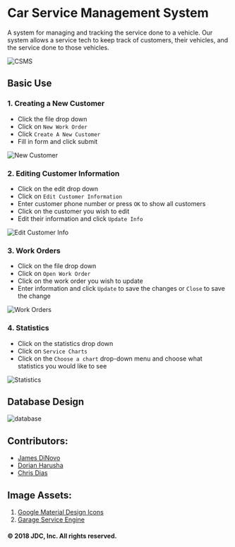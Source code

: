 # Car Service Management System

A system for managing and tracking the service done to a vehicle. 
Our system allows a service tech to keep track of customers, their vehicles, and the service done to those vehicles.

![CSMS](https://github.com/jdinovo/CarServiceManagementSystem/blob/master/screenshots/main.png)

## Basic Use

### 1. Creating a New Customer
- Click the file drop down
- Click on `New Work Order`
- Click `Create A New Customer`
- Fill in form and click submit

![New Customer](https://github.com/jdinovo/CarServiceManagementSystem/blob/master/screenshots/newCustomer.png)

### 2. Editing Customer Information
- Click on the edit drop down
- Click on `Edit Customer Information`
- Enter customer phone number or press `OK` to show all customers
- Click on the customer you wish to edit
- Edit their information and click `Update Info`

![Edit Customer Info](https://github.com/jdinovo/CarServiceManagementSystem/blob/master/screenshots/edit.png)

### 3. Work Orders
- Click on the file drop down
- Click on `Open Work Order`
- Click on the work order you wish to update
- Enter information and click `Update` to save the changes or `Close` to save the change 

![Work Orders](https://github.com/jdinovo/CarServiceManagementSystem/blob/master/screenshots/openWorkOrder.png)

### 4. Statistics
- Click on the statistics drop down
- Click on `Service Charts`
- Click on the `Choose a chart` drop-down menu and choose what statistics you would like to see

![Statistics](https://github.com/jdinovo/CarServiceManagementSystem/blob/master/screenshots/stats.png)


## Database Design

![database](https://github.com/jdinovo/CarServiceManagementSystem/blob/master/screenshots/db.png)


## Contributors:
- [James DiNovo](https://github.com/jdinovo)
- [Dorian Harusha](https://github.com/dharusha)
- [Chris Dias](https://github.com/chrisdias96)


## Image Assets:
1. [Google Material Design Icons](https://github.com/google/material-design-icons) 
2. [Garage Service Engine](https://pixabay.com/en/oil-garage-service-engine-99220/)


#### :copyright: 2018 JDC, Inc. All rights reserved. 
